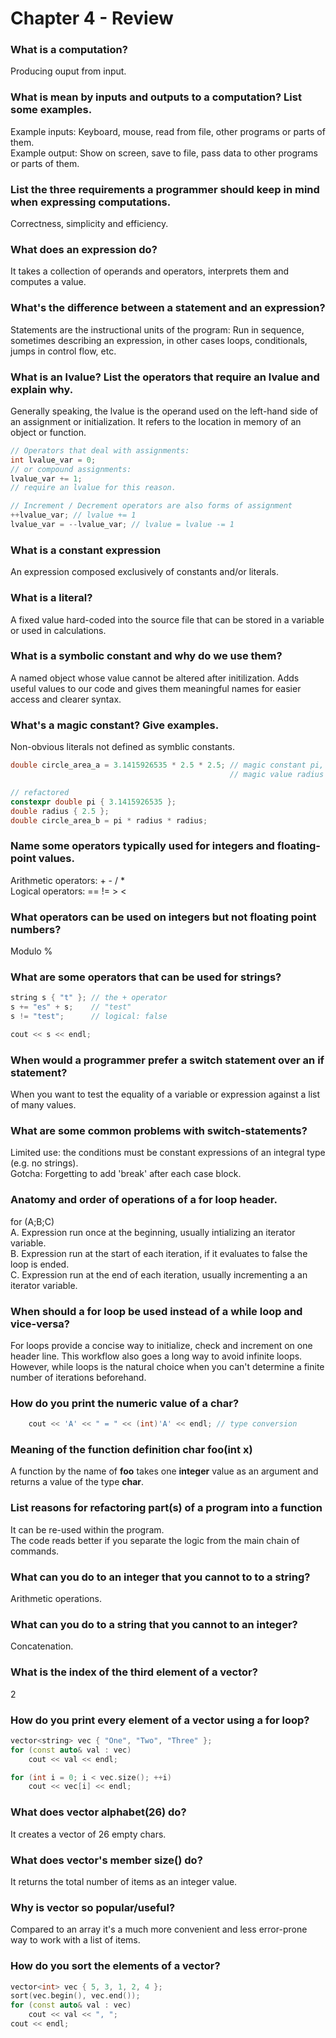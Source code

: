 # Chapter 4 - Review

### What is a computation?
Producing ouput from input.

### What is mean by inputs and outputs to a computation? List some examples.
Example inputs: Keyboard, mouse, read from file, other programs or parts of them.\
Example output: Show on screen, save to file, pass data to other programs or parts of them.

### List the three requirements a programmer should keep in mind when expressing computations.
Correctness, simplicity and efficiency.

### What does an expression do?
It takes a collection of operands and operators, interprets them and computes a value.

### What's the difference between a statement and an expression?
Statements are the instructional units of the program: Run in sequence, sometimes describing an expression, in other cases loops, conditionals, jumps in control flow, etc.

### What is an lvalue? List the operators that require an lvalue and explain why.
Generally speaking, the lvalue is the operand used on the left-hand side of an assignment or initialization. It refers to the location in memory of an object or function.
```c++
// Operators that deal with assignments:
int lvalue_var = 0;
// or compound assignments:
lvalue_var += 1;
// require an lvalue for this reason.

// Increment / Decrement operators are also forms of assignment
++lvalue_var; // lvalue += 1
lvalue_var = --lvalue_var; // lvalue = lvalue -= 1
```

### What is a constant expression
An expression composed exclusively of constants and/or literals.

### What is a literal?
A fixed value hard-coded into the source file that can be stored in a variable or used in calculations.

### What is a symbolic constant and why do we use them?
A named object whose value cannot be altered after initilization. Adds useful values to our code and gives them meaningful names for easier access and clearer syntax.

### What's a magic constant? Give examples.
Non-obvious literals not defined as symblic constants.
```c++
double circle_area_a = 3.1415926535 * 2.5 * 2.5; // magic constant pi,
                                                 // magic value radius

// refactored
constexpr double pi { 3.1415926535 };
double radius { 2.5 };
double circle_area_b = pi * radius * radius;
```

### Name some operators typically used for integers and floating-point values.
Arithmetic operators: + - / *\
Logical operators: == != > <

### What operators can be used on integers but not floating point numbers?
Modulo %

### What are some operators that can be used for strings?
```c++
string s { "t" }; // the + operator
s += "es" + s;    // "test"
s != "test";      // logical: false

cout << s << endl;
```

### When would a programmer prefer a switch statement over an if statement?
When you want to test the equality of a variable or expression against a list of many values.

### What are some common problems with switch-statements?
Limited use: the conditions must be constant expressions of an integral type (e.g. no strings).\
Gotcha: Forgetting to add 'break' after each case block.

### Anatomy and order of operations of a for loop header.
for (A;B;C)\
A. Expression run once at the beginning, usually intializing an iterator variable.\
B. Expression run at the start of each iteration, if it evaluates to false the loop is ended.\
C. Expression run at the end of each iteration, usually incrementing a an iterator variable.

### When should a for loop be used instead of a while loop and vice-versa?
For loops provide a concise way to initialize, check and increment on one header line. This workflow also goes a long way to avoid infinite loops. However, while loops is the natural choice when you can't determine a finite number of iterations beforehand.

### How do you print the numeric value of a char?
```c++
    cout << 'A' << " = " << (int)'A' << endl; // type conversion
```

### Meaning of the function definition char foo(int x)
A function by the name of __foo__ takes one __integer__ value as an argument and returns a value of the type __char__.

### List reasons for refactoring part(s) of a program into a function
It can be re-used within the program.\
The code reads better if you separate the logic from the main chain of commands.

### What can you do to an integer that you cannot to to a string?
Arithmetic operations.

### What can you do to a string that you cannot to an integer?
Concatenation.

### What is the index of the third element of a vector?
2

### How do you print every element of a vector using a for loop?
```c++
vector<string> vec { "One", "Two", "Three" };
for (const auto& val : vec)
    cout << val << endl;

for (int i = 0; i < vec.size(); ++i)
    cout << vec[i] << endl;
```

### What does vector<char> alphabet(26) do?
It creates a vector of 26 empty chars.

### What does vector's member size() do?
It returns the total number of items as an integer value.

### Why is vector so popular/useful?
Compared to an array it's a much more convenient and less error-prone way to work with a list of items.

### How do you sort the elements of a vector?
```c++
vector<int> vec { 5, 3, 1, 2, 4 };
sort(vec.begin(), vec.end());
for (const auto& val : vec)
    cout << val << ", ";
cout << endl;
```